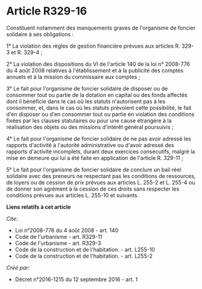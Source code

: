 # Article R329-16

Constituent notamment des manquements graves de l'organisme de foncier solidaire à ses obligations : 

1° La violation des règles de gestion financière prévues aux articles R. 329-3 et R. 329-4 ; 

2° La violation des dispositions du VI de l'article 140 de la loi n° 2008-776 du 4 août 2008 relatives à l'établissement et à
la publicité des comptes annuels et à la mission du commissaire aux comptes ; 

3° Le fait pour l'organisme de foncier solidaire de disposer ou de consommer tout ou partie de la dotation en capital ou des
fonds affectés dont il bénéficie dans le cas où les statuts n'autorisent pas à les consommer, et, dans le cas où les statuts
prévoient cette possibilité, le fait d'en disposer ou d'en consommer tout ou partie en violation des conditions fixées par
les clauses statutaires ou pour une cause étrangère à la réalisation des objets ou des missions d'intérêt général
poursuivis ; 

4° Le fait pour l'organisme de foncier solidaire de ne pas avoir adressé les rapports d'activité à l'autorité administrative
ou d'avoir adressé des rapports d'activité incomplets, durant deux exercices consécutifs, malgré la mise en demeure qui lui a
été faite en application de l'article R. 329-11 ; 

5° Le fait pour l'organisme de foncier solidaire de conclure un bail réel solidaire avec des preneurs ne respectant pas les
conditions de ressources, de loyers ou de cession de prix prévues aux articles L. 255-2 et L. 255-4 ou de donner son agrément
à la cession de ces droits sans respecter les conditions prévues aux articles L. 255-10 et suivants.

**Liens relatifs à cet article**

_Cite_:

  - Loi n°2008-776 du 4 août 2008 - art. 140
  - Code de l'urbanisme - art. R329-11
  - Code de l'urbanisme - art. R329-3
  - Code de la construction et de l'habitation. - art. L255-10
  - Code de la construction et de l'habitation. - art. L255-2

_Créé par_:

  - Décret n°2016-1215 du 12 septembre 2016 - art. 1

